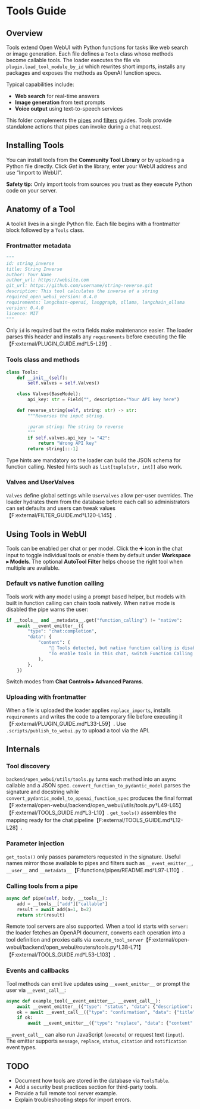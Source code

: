 # Tools Guide

## Overview
Tools extend Open WebUI with Python functions for tasks like web search or image generation. Each file defines a `Tools` class whose methods become callable tools. The loader executes the file via `plugin.load_tool_module_by_id` which rewrites short imports, installs any packages and exposes the methods as OpenAI function specs.

Typical capabilities include:

- **Web search** for real-time answers
- **Image generation** from text prompts
- **Voice output** using text-to-speech services

This folder complements the [pipes](../functions/pipes/README.md) and [filters](../functions/filters/README.md) guides. Tools provide standalone actions that pipes can invoke during a chat request.

## Installing Tools
You can install tools from the **Community Tool Library** or by uploading a Python file directly. Click *Get* in the library, enter your WebUI address and use “Import to WebUI”.

**Safety tip:** Only import tools from sources you trust as they execute Python code on your server.

## Anatomy of a Tool
A toolkit lives in a single Python file. Each file begins with a frontmatter block followed by a `Tools` class.

### Frontmatter metadata
```python
"""
id: string_inverse
title: String Inverse
author: Your Name
author_url: https://website.com
git_url: https://github.com/username/string-reverse.git
description: This tool calculates the inverse of a string
required_open_webui_version: 0.4.0
requirements: langchain-openai, langgraph, ollama, langchain_ollama
version: 0.4.0
licence: MIT
"""
```
Only `id` is required but the extra fields make maintenance easier. The loader parses this header and installs any `requirements` before executing the file【F:external/PLUGIN_GUIDE.md†L5-L29】.

### Tools class and methods
```python
class Tools:
    def __init__(self):
        self.valves = self.Valves()

    class Valves(BaseModel):
        api_key: str = Field("", description="Your API key here")

    def reverse_string(self, string: str) -> str:
        """Reverses the input string.

        :param string: The string to reverse
        """
        if self.valves.api_key != "42":
            return "Wrong API key"
        return string[::-1]
```
Type hints are mandatory so the loader can build the JSON schema for function calling. Nested hints such as `list[tuple[str, int]]` also work.

### Valves and UserValves
`Valves` define global settings while `UserValves` allow per-user overrides. The loader hydrates them from the database before each call so administrators can set defaults and users can tweak values【F:external/FILTER_GUIDE.md†L120-L145】.

## Using Tools in WebUI
Tools can be enabled per chat or per model. Click the ➕ icon in the chat input to toggle individual tools or enable them by default under **Workspace ▸ Models**. The optional **AutoTool Filter** helps choose the right tool when multiple are available.

### Default vs native function calling
Tools work with any model using a prompt based helper, but models with built in function calling can chain tools natively. When native mode is disabled the pipe warns the user:
```python
if __tools__ and __metadata__.get("function_calling") != "native":
    await __event_emitter__({
        "type": "chat:completion",
        "data": {
            "content": (
                "🛑 Tools detected, but native function calling is disabled.\n\n"
                "To enable tools in this chat, switch Function Calling to 'Native'."
            ),
        },
    })
```
Switch modes from **Chat Controls ▸ Advanced Params**.

### Uploading with frontmatter
When a file is uploaded the loader applies `replace_imports`, installs `requirements` and writes the code to a temporary file before executing it【F:external/PLUGIN_GUIDE.md†L33-L59】. Use `.scripts/publish_to_webui.py` to upload a tool via the API.

## Internals
### Tool discovery
`backend/open_webui/utils/tools.py` turns each method into an async callable and a JSON spec. `convert_function_to_pydantic_model` parses the signature and docstring while `convert_pydantic_model_to_openai_function_spec` produces the final format【F:external/open-webui/backend/open_webui/utils/tools.py†L49-L65】【F:external/TOOLS_GUIDE.md†L3-L10】. `get_tools()` assembles the mapping ready for the chat pipeline【F:external/TOOLS_GUIDE.md†L12-L28】.

### Parameter injection
`get_tools()` only passes parameters requested in the signature. Useful names mirror those available to pipes and filters such as `__event_emitter__`, `__user__` and `__metadata__`【F:functions/pipes/README.md†L97-L110】.

### Calling tools from a pipe
```python
async def pipe(self, body, __tools__):
    add = __tools__["add"]["callable"]
    result = await add(a=1, b=2)
    return str(result)
```
Remote tool servers are also supported. When a tool id starts with `server:` the loader fetches an OpenAPI document, converts each operation into a tool definition and proxies calls via `execute_tool_server`【F:external/open-webui/backend/open_webui/routers/tools.py†L38-L71】【F:external/TOOLS_GUIDE.md†L53-L103】.

### Events and callbacks
Tool methods can emit live updates using `__event_emitter__` or prompt the user via `__event_call__`:
```python
async def example_tool(__event_emitter__, __event_call__):
    await __event_emitter__({"type": "status", "data": {"description": "Loading", "done": False}})
    ok = await __event_call__({"type": "confirmation", "data": {"title": "Continue?", "message": "Run step?"}})
    if ok:
        await __event_emitter__({"type": "replace", "data": {"content": "step complete"}})
```
`__event_call__` can also run JavaScript (`execute`) or request text (`input`). The emitter supports `message`, `replace`, `status`, `citation` and `notification` event types.

## TODO
- Document how tools are stored in the database via `ToolsTable`.
- Add a security best practices section for third-party tools.
- Provide a full remote tool server example.
- Explain troubleshooting steps for import errors.
